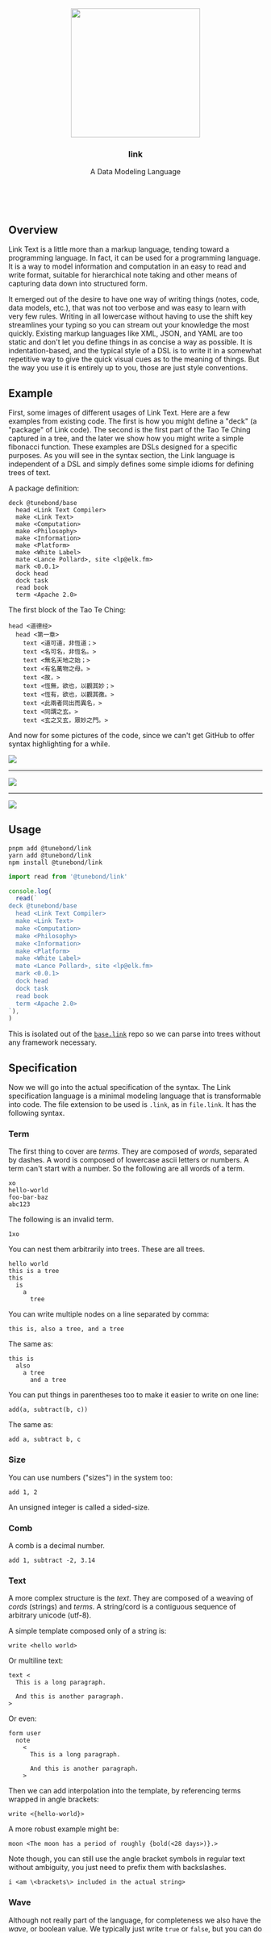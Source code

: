 <br/>
<br/>
<br/>
<br/>
<br/>
<br/>
<br/>

<p align='center'>
  <img src='https://github.com/tunebond/link/blob/make/view/link.svg?raw=true' height='256'>
</p>

<h3 align='center'>link</h3>
<p align='center'>
  A Data Modeling Language
</p>

<br/>
<br/>
<br/>

## Overview

Link Text is a little more than a markup language, tending toward a
programming language. In fact, it can be used for a programming
language. It is a way to model information and computation in an easy to
read and write format, suitable for hierarchical note taking and other
means of capturing data down into structured form.

It emerged out of the desire to have one way of writing things (notes,
code, data models, etc.), that was not too verbose and was easy to learn
with very few rules. Writing in all lowercase without having to use the
shift key streamlines your typing so you can stream out your knowledge
the most quickly. Existing markup languages like XML, JSON, and YAML are
too static and don't let you define things in as concise a way as
possible. It is indentation-based, and the typical style of a DSL is to
write it in a somewhat repetitive way to give the quick visual cues as
to the meaning of things. But the way you use it is entirely up to you,
those are just style conventions.

## Example

First, some images of different usages of Link Text. Here are a few
examples from existing code. The first is how you might define a "deck"
(a "package" of Link code). The second is the first part of the Tao Te
Ching captured in a tree, and the later we show how you might write a
simple fibonacci function. These examples are DSLs designed for a
specific purposes. As you will see in the syntax section, the Link
language is independent of a DSL and simply defines some simple idioms
for defining trees of text.

A package definition:

```link
deck @tunebond/base
  head <Link Text Compiler>
  make <Link Text>
  make <Computation>
  make <Philosophy>
  make <Information>
  make <Platform>
  make <White Label>
  mate <Lance Pollard>, site <lp@elk.fm>
  mark <0.0.1>
  dock head
  dock task
  read book
  term <Apache 2.0>
```

The first block of the Tao Te Ching:

```link
head <道德经>
  head <第一章>
    text <道可道，非恆道；>
    text <名可名，非恆名。>
    text <無名天地之始；>
    text <有名萬物之母。>
    text <故，>
    text <恆無，欲也，以觀其妙；>
    text <恆有，欲也，以觀其徼。>
    text <此兩者同出而異名，>
    text <同謂之玄。>
    text <玄之又玄，眾妙之門。>
```

And now for some pictures of the code, since we can't get GitHub to
offer syntax highlighting for a while.

<img src="https://github.com/tunebond/link/blob/make/view/tree.png?raw=true" />

---

<img src="https://github.com/tunebond/link/blob/make/view/mine.png?raw=true" />

---

<img src="https://github.com/tunebond/link/blob/make/view/lace.png?raw=true" />

## Usage

```
pnpm add @tunebond/link
yarn add @tunebond/link
npm install @tunebond/link
```

```ts
import read from '@tunebond/link'

console.log(
  read(`
deck @tunebond/base
  head <Link Text Compiler>
  make <Link Text>
  make <Computation>
  make <Philosophy>
  make <Information>
  make <Platform>
  make <White Label>
  mate <Lance Pollard>, site <lp@elk.fm>
  mark <0.0.1>
  dock head
  dock task
  read book
  term <Apache 2.0>
`),
)
```

This is isolated out of the
[`base.link`](https://github.com/tunebond/base.link) repo so we can
parse into trees without any framework necessary.

## Specification

Now we will go into the actual specification of the syntax. The Link
specification language is a minimal modeling language that is
transformable into code. The file extension to be used is `.link`, as in
`file.link`. It has the following syntax.

### Term

The first thing to cover are _terms_. They are composed of _words_,
separated by dashes. A word is composed of lowercase ascii letters or
numbers. A term can't start with a number. So the following are all
words of a term.

```link
xo
hello-world
foo-bar-baz
abc123
```

The following is an invalid term.

```link
1xo
```

You can nest them arbitrarily into trees. These are all trees.

```link
hello world
this is a tree
this
  is
    a
      tree
```

You can write multiple nodes on a line separated by comma:

```link
this is, also a tree, and a tree
```

The same as:

```link
this is
  also
    a tree
      and a tree
```

You can put things in parentheses too to make it easier to write on one
line:

```link
add(a, subtract(b, c))
```

The same as:

```link
add a, subtract b, c
```

### Size

You can use numbers ("sizes") in the system too:

```link
add 1, 2
```

An unsigned integer is called a sided-size.

### Comb

A comb is a decimal number.

```link
add 1, subtract -2, 3.14
```

### Text

A more complex structure is the _text_. They are composed of a weaving
of _cords_ (strings) and _terms_. A string/cord is a contiguous sequence
of arbitrary unicode (utf-8).

A simple template composed only of a string is:

```link
write <hello world>
```

Or multiline text:

```link
text <
  This is a long paragraph.

  And this is another paragraph.
>
```

Or even:

```link
form user
  note
    <
      This is a long paragraph.

      And this is another paragraph.
    >
```

Then we can add interpolation into the template, by referencing terms
wrapped in angle brackets:

```link
write <{hello-world}>
```

A more robust example might be:

```link
moon <The moon has a period of roughly {bold(<28 days>)}.>
```

Note though, you can still use the angle bracket symbols in regular text
without ambiguity, you just need to prefix them with backslashes.

```link
i <am \<brackets\> included in the actual string>
```

### Wave

Although not really part of the language, for completeness we also have
the _wave_, or boolean value. We typically just write `true` or `false`,
but you can do it however.

### Code

You can write specific code points, or _codes_, by prefixing the number
sign / hash symbol along with a letter representing the code type,
followed by the code.

```link
i #b0101, am bits
i #o123, am octal
i #xaaaaaa, am hex
```

These can also be used directly in a template:

```link
i <am the symbol #x2665>
```

This makes it so you can reference obscure symbols by their numerical
value, or write bits and things like that. Note though, these just get
compiled down to the following, so the code handler would need to
resolve them properly in the proper context.

An arbitrary base code can be produced with `#<num>n<value>`, like this
for base 60:

```
#60n123
```

### Nest

A nest is a selector, which is a digging down into terms. They look like
paths, but they are really diving down into terms, if you think of it
that way.

```link
get foo/bar
```

You can interpolate on these as well, like doing array index lookup.

```link
get node/children[i]/name
```

The interpolations can be nested as well, and chained. Here is a complex
example:

```link
get foo/bar[x][o/children[i]/name]/value
```

Finally, you can do actual interpolations beyond property/array lookups:

```link
get foo{bar}{{baz}}{{{bing}}}boop
```

In theory, the number of brackets means the number of passes the
compiler has to go through it, so if it's 2 brackets, that will be
compiled to 1 bracket, and that 1 bracket will be evaluated at runtime.

### Line

A line is a path, like a file path. Because paths are so common in
programming, they don't need to be treated as strings but can be written
directly. The special `@` symbol is for referencing relative to some
"scope" or context, which you would handle in your interpreter of Link
Text.

```link
load @some/path
load ./relative/path.png
load /an-absolute/other/path.js
load **/*.js
hook /@:user
```

That is, they are just special strings. You can interpolate on them like
strings as well with curly brackets.

## Conclusion

That is all there is to it! It is a simple way of defining trees of
text, allowing for template variables inside text, and for basic
primitives. It is then up to you to figure out what you want to do with
it. Take a look at the [`base.link`](https://github.com/tunebond/base)
project for the work we are doing to build a programming language
environment on top of Link Text. A primitive Link Text parser is
[here](https://github.com/lancejpollard/link-parser.js), which converts
it into a simple tree.

## Implementation Details

Since this an _indentation-based_ language, it is context sensitive and
a little more complex to parse. As such we divide it into 3 phases:

1. **`mark`**: This phase marks each token with a type in a somewhat
   straightforward way, taking into consideration some basic context
   such as whether it is part of `text` or a `term`.
2. **`fold`**: This phase takes the `mark` tokens and converts them into
   a set of _instructions_ for folding them into a tree.
3. **`link`**: This phase takes the `fold` instructions and converts
   them into the "link tree".

Here is the basic set of TypeScript types for Link Text:

```ts
type LinkTree = {
  nest: Array<Link>
  base?: LinkTree | LinkNick | LinkCull
  form: LinkName.Tree
}

type LinkWave = {
  form: LinkName.Wave
  bond: boolean
  rank: Rank
}

type LinkComb = {
  rank: Rank
  form: LinkName.Comb
  bond: number
}

type LinkCode = {
  bond: string
  rank: Rank
  mold: string
  form: LinkName.Code
}

type LinkCull = {
  head?: LinkTree | LinkBond
  base?: LinkLine
  form: LinkName.Cull
  rank: Rank
}

type LinkLine = {
  base?: LinkTree
  list: Array<LinkCull | LinkNick | LinkText>
  form: LinkName.Line
  rank: Rank
}

type LinkNick = {
  head?: LinkTree
  base?: LinkLine | LinkText
  size: number
  form: LinkName.Nick
  rank: Rank
}

type LinkSideSize = {
  rank: Rank
  form: LinkName.SideSize
  bond: number
}

type LinkCord = {
  rank: Rank
  form: LinkName.Text
  bond: string
}

type LinkText = {
  nest: Array<LinkCord | LinkNick>
  form: LinkName.Knit
}

type LinkSize = {
  form: LinkName.Size
  bond: number
}

type LinkBond =
  | LinkSize
  | LinkText
  | LinkSideSize
  | LinkCode
  | LinkComb
  | LinkWave
  | LinkCord

type Link =
  | LinkText
  | LinkTree
  | LinkSize
  | LinkSideSize
  | LinkText
  | LinkCord
  | LinkNick
  | LinkCull
  | LinkComb
  | LinkCode
  | LinkLine
  | LinkWave
```

Some other notes... Terms are tricky in the implementation because you
can have terms like this:

```
save x, text </>
save y{x}z, 10
```

Where you dynamically construct a path. You can get even more
complicated.

```
y{x}z-/{foo{{bar(baz)}-boom[beep]}}
```

You should really write code like this, but the compiler should be able
to probably handle most of it.

## Syntax Highlighter Installation

The Link Text has a
[syntax highlighter For VSCode](https://marketplace.visualstudio.com/items?itemName=tunebond.link-text).
It's not perfect yet but it gets the job done. If you are new to the
Link Text language, here we will give a brief overview of the syntax.
Explore some of our other repos to get a deeper understanding of the
types of things you can do with Link Text. It's far from complete but a
labor of love. Making a little progress all the time.

You can install the
[VSCode syntax highlighter](https://marketplace.visualstudio.com/items?itemName=tunebond.link-text)
from source by placing the unzipped folder into
`$HOME/.vscode/extensions`, then restarting VSCode. Or just download it
from the package install tool in VSCode.

## Development

Inside the editor, press `F5`. This will compile and run the extension
in a new Extension Development Host window. Make changes them press `F5`
again, etc..

[Here](https://code.visualstudio.com/api/get-started/extension-anatomy)
is more info on building an extension.
[Here](https://code.visualstudio.com/api/working-with-extensions/publishing-extension)
is how to publish the extension.

## License

Copyright 2021-2023 <a href='https://tune.bond'>TuneBond</a>

Licensed under the Apache License, Version 2.0 (the "License"); you may
not use this file except in compliance with the License. You may obtain
a copy of the License at

    http://www.apache.org/licenses/LICENSE-2.0

Unless required by applicable law or agreed to in writing, software
distributed under the License is distributed on an "AS IS" BASIS,
WITHOUT WARRANTIES OR CONDITIONS OF ANY KIND, either express or implied.
See the License for the specific language governing permissions and
limitations under the License.

## TuneBond

This is being developed by the folks at [TuneBond](https://tune.bond), a
California-based project for helping humanity master information and
computation. TuneBond started off in the winter of 2008 as a spark of an
idea, to forming a company 10 years later in the winter of 2018, to a
seed of a project just beginning its development phases. It is entirely
bootstrapped by working full time and running
[Etsy](https://etsy.com/shop/tunebond) and
[Amazon](https://www.amazon.com/s?rh=p_27%3AMount+Build) shops. Also
find us on [Facebook](https://www.facebook.com/tunebond),
[Twitter](https://twitter.com/tunebond), and
[LinkedIn](https://www.linkedin.com/company/tunebond). Check out our
other GitHub projects as well!
